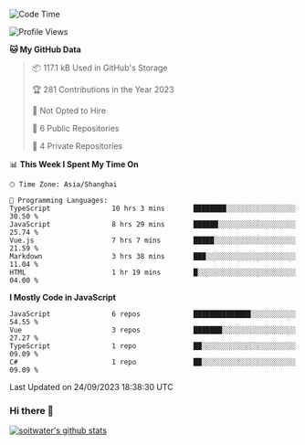<!--START_SECTION:waka-->
![Code Time](http://img.shields.io/badge/Code%20Time-2%2C578%20hrs%2012%20mins-blue)

![Profile Views](http://img.shields.io/badge/Profile%20Views-0-blue)

**🐱 My GitHub Data** 

> 📦 117.1 kB Used in GitHub's Storage 
 > 
> 🏆 281 Contributions in the Year 2023
 > 
> 🚫 Not Opted to Hire
 > 
> 📜 6 Public Repositories 
 > 
> 🔑 4 Private Repositories 
 > 
📊 **This Week I Spent My Time On** 

```text
🕑︎ Time Zone: Asia/Shanghai

💬 Programming Languages: 
TypeScript               10 hrs 3 mins       ████████░░░░░░░░░░░░░░░░░   30.50 % 
JavaScript               8 hrs 29 mins       ██████░░░░░░░░░░░░░░░░░░░   25.74 % 
Vue.js                   7 hrs 7 mins        █████░░░░░░░░░░░░░░░░░░░░   21.59 % 
Markdown                 3 hrs 38 mins       ███░░░░░░░░░░░░░░░░░░░░░░   11.04 % 
HTML                     1 hr 19 mins        █░░░░░░░░░░░░░░░░░░░░░░░░   04.00 % 
```

**I Mostly Code in JavaScript** 

```text
JavaScript               6 repos             ██████████████░░░░░░░░░░░   54.55 % 
Vue                      3 repos             ███████░░░░░░░░░░░░░░░░░░   27.27 % 
TypeScript               1 repo              ██░░░░░░░░░░░░░░░░░░░░░░░   09.09 % 
C#                       1 repo              ██░░░░░░░░░░░░░░░░░░░░░░░   09.09 % 
```




 Last Updated on 24/09/2023 18:38:30 UTC
<!--END_SECTION:waka-->

### Hi there 👋
[![soitwater's github stats](https://github-readme-stats.vercel.app/api?username=soitwater)](https://github.com/soitwater/github-readme-stats)
